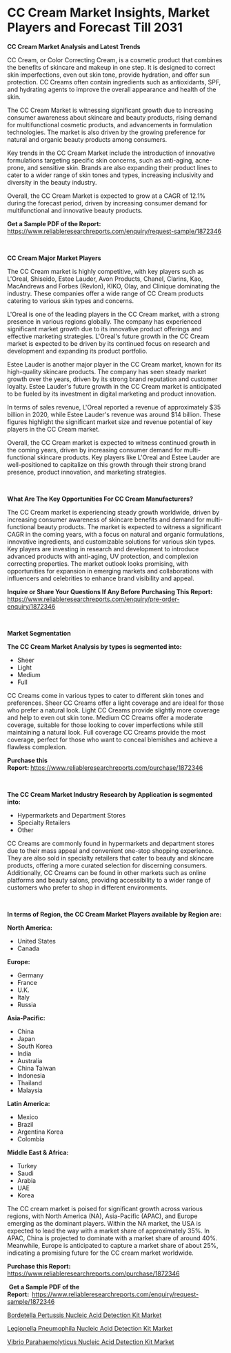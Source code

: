 <p><h1>CC Cream Market Insights, Market Players and Forecast Till 2031</h1></p><p><strong>CC Cream Market Analysis and Latest Trends</strong></p>
<p><p>CC Cream, or Color Correcting Cream, is a cosmetic product that combines the benefits of skincare and makeup in one step. It is designed to correct skin imperfections, even out skin tone, provide hydration, and offer sun protection. CC Creams often contain ingredients such as antioxidants, SPF, and hydrating agents to improve the overall appearance and health of the skin.</p><p>The CC Cream Market is witnessing significant growth due to increasing consumer awareness about skincare and beauty products, rising demand for multifunctional cosmetic products, and advancements in formulation technologies. The market is also driven by the growing preference for natural and organic beauty products among consumers.</p><p>Key trends in the CC Cream Market include the introduction of innovative formulations targeting specific skin concerns, such as anti-aging, acne-prone, and sensitive skin. Brands are also expanding their product lines to cater to a wider range of skin tones and types, increasing inclusivity and diversity in the beauty industry.</p><p>Overall, the CC Cream Market is expected to grow at a CAGR of 12.1% during the forecast period, driven by increasing consumer demand for multifunctional and innovative beauty products.</p></p>
<p><strong>Get a Sample PDF of the Report:&nbsp;</strong> <a href="https://www.reliableresearchreports.com/enquiry/request-sample/1872346">https://www.reliableresearchreports.com/enquiry/request-sample/1872346</a></p>
<p>&nbsp;</p>
<p><strong>CC Cream Major Market Players</strong></p>
<p><p>The CC Cream market is highly competitive, with key players such as L'Oreal, Shiseido, Estee Lauder, Avon Products, Chanel, Clarins, Kao, MacAndrews and Forbes (Revlon), KIKO, Olay, and Clinique dominating the industry. These companies offer a wide range of CC Cream products catering to various skin types and concerns.</p><p>L'Oreal is one of the leading players in the CC Cream market, with a strong presence in various regions globally. The company has experienced significant market growth due to its innovative product offerings and effective marketing strategies. L'Oreal's future growth in the CC Cream market is expected to be driven by its continued focus on research and development and expanding its product portfolio.</p><p>Estee Lauder is another major player in the CC Cream market, known for its high-quality skincare products. The company has seen steady market growth over the years, driven by its strong brand reputation and customer loyalty. Estee Lauder's future growth in the CC Cream market is anticipated to be fueled by its investment in digital marketing and product innovation.</p><p>In terms of sales revenue, L'Oreal reported a revenue of approximately $35 billion in 2020, while Estee Lauder's revenue was around $14 billion. These figures highlight the significant market size and revenue potential of key players in the CC Cream market.</p><p>Overall, the CC Cream market is expected to witness continued growth in the coming years, driven by increasing consumer demand for multi-functional skincare products. Key players like L'Oreal and Estee Lauder are well-positioned to capitalize on this growth through their strong brand presence, product innovation, and marketing strategies.</p></p>
<p>&nbsp;</p>
<p><strong>What Are The Key Opportunities For CC Cream Manufacturers?</strong></p>
<p><p>The CC Cream market is experiencing steady growth worldwide, driven by increasing consumer awareness of skincare benefits and demand for multi-functional beauty products. The market is expected to witness a significant CAGR in the coming years, with a focus on natural and organic formulations, innovative ingredients, and customizable solutions for various skin types. Key players are investing in research and development to introduce advanced products with anti-aging, UV protection, and complexion correcting properties. The market outlook looks promising, with opportunities for expansion in emerging markets and collaborations with influencers and celebrities to enhance brand visibility and appeal.</p></p>
<p><strong>Inquire or Share Your Questions If Any Before Purchasing This Report:</strong> <a href="https://www.reliableresearchreports.com/enquiry/pre-order-enquiry/1872346">https://www.reliableresearchreports.com/enquiry/pre-order-enquiry/1872346</a></p>
<p>&nbsp;</p>
<p><strong>Market Segmentation</strong></p>
<p><strong>The CC Cream Market Analysis by types is segmented into:</strong></p>
<p><ul><li>Sheer</li><li>Light</li><li>Medium</li><li>Full</li></ul></p>
<p><p>CC Creams come in various types to cater to different skin tones and preferences. Sheer CC Creams offer a light coverage and are ideal for those who prefer a natural look. Light CC Creams provide slightly more coverage and help to even out skin tone. Medium CC Creams offer a moderate coverage, suitable for those looking to cover imperfections while still maintaining a natural look. Full coverage CC Creams provide the most coverage, perfect for those who want to conceal blemishes and achieve a flawless complexion.</p></p>
<p><strong>Purchase this Report:&nbsp;</strong><a href="https://www.reliableresearchreports.com/purchase/1872346">https://www.reliableresearchreports.com/purchase/1872346</a></p>
<p>&nbsp;</p>
<p><strong>The CC Cream Market Industry Research by Application is segmented into:</strong></p>
<p><ul><li>Hypermarkets and Department Stores</li><li>Specialty Retailers</li><li>Other</li></ul></p>
<p><p>CC Creams are commonly found in hypermarkets and department stores due to their mass appeal and convenient one-stop shopping experience. They are also sold in specialty retailers that cater to beauty and skincare products, offering a more curated selection for discerning consumers. Additionally, CC Creams can be found in other markets such as online platforms and beauty salons, providing accessibility to a wider range of customers who prefer to shop in different environments.</p></p>
<p>&nbsp;</p>
<p><strong>In terms of Region, the CC Cream Market Players available by Region are:</strong></p>
<p>
    <p> <strong> North America: </strong>
        <ul>
            <li>United States</li>
            <li>Canada</li>
        </ul>
        </p> 
    <p> <strong> Europe: </strong>
        <ul>
            <li>Germany</li>
            <li>France</li>
            <li>U.K.</li>
            <li>Italy</li>
            <li>Russia</li>
        </ul>
        </p> 
    <p> <strong> Asia-Pacific: </strong>
        <ul>
            <li>China</li>
            <li>Japan</li>
            <li>South Korea</li>
            <li>India</li>
            <li>Australia</li>
            <li>China Taiwan</li>
            <li>Indonesia</li>
            <li>Thailand</li>
            <li>Malaysia</li>
        </ul>
        </p> 
    <p> <strong> Latin America: </strong>
        <ul>
            <li>Mexico</li>
            <li>Brazil</li>
            <li>Argentina Korea</li>
            <li>Colombia</li>
        </ul>
        </p> 
    <p> <strong> Middle East & Africa: </strong>
        <ul>
            <li>Turkey</li>
            <li>Saudi</li>
            <li>Arabia</li>
            <li>UAE</li>
            <li>Korea</li>
        </ul>
    </p>
    </p>
<p><p>The CC cream market is poised for significant growth across various regions, with North America (NA), Asia-Pacific (APAC), and Europe emerging as the dominant players. Within the NA market, the USA is expected to lead the way with a market share of approximately 35%. In APAC, China is projected to dominate with a market share of around 40%. Meanwhile, Europe is anticipated to capture a market share of about 25%, indicating a promising future for the CC cream market worldwide.</p></p>
<p><strong>Purchase this Report: </strong><a href="https://www.reliableresearchreports.com/purchase/1872346">https://www.reliableresearchreports.com/purchase/1872346</a></p>
<p>&nbsp;<strong>Get a Sample PDF of the Report:&nbsp;&nbsp;</strong><a href="https://www.reliableresearchreports.com/enquiry/request-sample/1872346">https://www.reliableresearchreports.com/enquiry/request-sample/1872346</a></p>
<p><strong></strong></p>
<p><p><a href="https://view.publitas.com/reportprime-1/bordetella-pertussis-nucleic-acid-detection-kit-market-size-market-trends-and-growth-outlook-forecasted-for-period-from-2023-to-2030/">Bordetella Pertussis Nucleic Acid Detection Kit Market</a></p><p><a href="https://view.publitas.com/reportprime-1/legionella-pneumophila-nucleic-acid-detection-kit-market-challenges-opportunities-and-growth-drivers-and-major-market-players-forecasted-for-period-from-2023-2030/">Legionella Pneumophila Nucleic Acid Detection Kit Market</a></p><p><a href="https://view.publitas.com/reportprime-1/vibrio-parahaemolyticus-nucleic-acid-detection-kit-market-size-share-trends-analysis-report-by-application-regional-outlook-competitive-strategies-and-segment-forecasts-2023-2030/">Vibrio Parahaemolyticus Nucleic Acid Detection Kit Market</a></p></p>